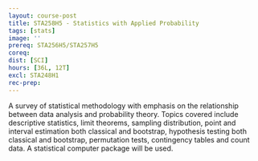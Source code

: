 ```yaml
---
layout: course-post
title: STA258H5 - Statistics with Applied Probability
tags: [stats]
image: ''
prereq: STA256H5/STA257H5
coreq: 
dist: [SCI]
hours: [36L, 12T]
excl: STA248H1
rec-prep: 
---
```


A survey of statistical methodology with emphasis on the relationship between data analysis and probability theory. Topics covered include descriptive statistics, limit theorems, sampling distribution, point and interval estimation both classical and bootstrap, hypothesis testing both classical and bootstrap, permutation tests, contingency tables and count data.  A statistical computer package will be used.
